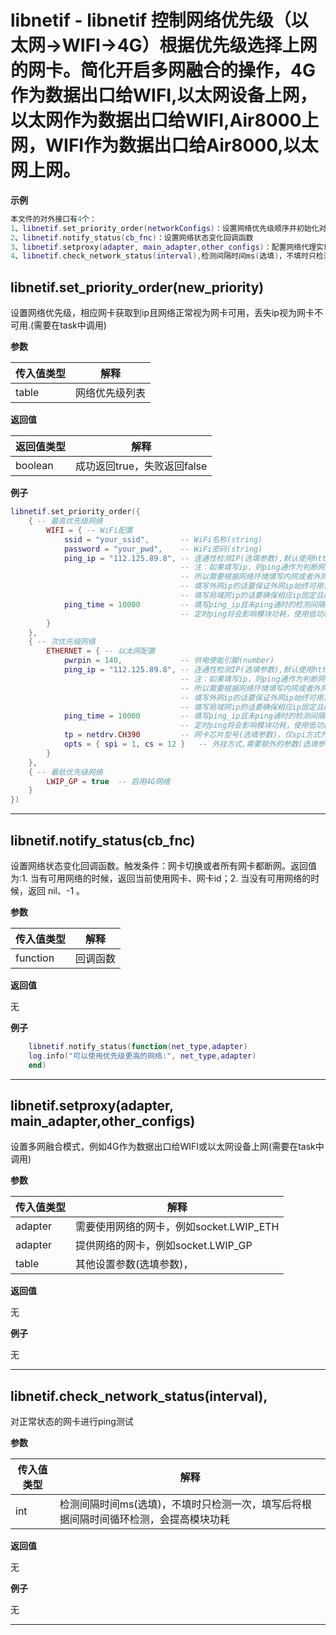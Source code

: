 # libnetif - libnetif 控制网络优先级（以太网->WIFI->4G）根据优先级选择上网的网卡。简化开启多网融合的操作，4G作为数据出口给WIFI,以太网设备上网，以太网作为数据出口给WIFI,Air8000上网，WIFI作为数据出口给Air8000,以太网上网。

**示例**

```lua
本文件的对外接口有4个：
1、libnetif.set_priority_order(networkConfigs)：设置网络优先级顺序并初始化对应网络(需要在task中调用)
2、libnetif.notify_status(cb_fnc)：设置网络状态变化回调函数
3、libnetif.setproxy(adapter, main_adapter,other_configs)：配置网络代理实现多网融合(需要在task中调用)
4、libnetif.check_network_status(interval),检测间隔时间ms(选填)，不填时只检测一次，填写后将根据间隔时间循环检测，会提高模块功耗

```

## libnetif.set_priority_order(new_priority)

设置网络优先级，相应网卡获取到ip且网络正常视为网卡可用，丢失ip视为网卡不可用.(需要在task中调用)

**参数**

|传入值类型|解释|
|-|-|
|table|网络优先级列表|

**返回值**

|返回值类型|解释|
|-|-|
|boolean|成功返回true，失败返回false|

**例子**

```lua
libnetif.set_priority_order({
    { -- 最高优先级网络
        WIFI = { -- WiFi配置
            ssid = "your_ssid",       -- WiFi名称(string)
            password = "your_pwd",    -- WiFi密码(string)
            ping_ip = "112.125.89.8", -- 连通性检测IP(选填参数),默认使用httpdns获取baidu.com的ip作为判断条件，
                                      -- 注：如果填写ip，则ping通作为判断网络是否可用的条件，
                                      -- 所以需要根据网络环境填写内网或者外网ip,
                                      -- 填写外网ip的话要保证外网ip始终可用，
                                      -- 填写局域网ip的话要确保相应ip固定且能够被ping通
            ping_time = 10000         -- 填写ping_ip且未ping通时的检测间隔(ms, 可选，默认为10秒)
                                      -- 定时ping将会影响模块功耗，使用低功耗模式的话可以适当延迟间隔时间
        }
    },
    { -- 次优先级网络
        ETHERNET = { -- 以太网配置
            pwrpin = 140,             -- 供电使能引脚(number)
            ping_ip = "112.125.89.8", -- 连通性检测IP(选填参数),默认使用httpdns获取baidu.com的ip作为判断条件，
                                      -- 注：如果填写ip，则ping通作为判断网络是否可用的条件，
                                      -- 所以需要根据网络环境填写内网或者外网ip,
                                      -- 填写外网ip的话要保证外网ip始终可用，
                                      -- 填写局域网ip的话要确保相应ip固定且能够被ping通
            ping_time = 10000         -- 填写ping_ip且未ping通时的检测间隔(ms, 可选,默认为10秒)
                                      -- 定时ping将会影响模块功耗，使用低功耗模式的话可以适当延迟间隔时间
            tp = netdrv.CH390         -- 网卡芯片型号(选填参数)，仅spi方式外挂以太网时需要填写。
            opts = { spi = 1, cs = 12 }   -- 外挂方式,需要额外的参数(选填参数)，仅spi方式外挂以太网时需要填写。
        }
    },
    { -- 最低优先级网络
        LWIP_GP = true  -- 启用4G网络
    }
})

```

---

## libnetif.notify_status(cb_fnc)

设置网络状态变化回调函数。触发条件：网卡切换或者所有网卡都断网。返回值为:1. 当有可用网络的时候，返回当前使用网卡、网卡id；2. 当没有可用网络的时候，返回 nil、-1 。

**参数**

|传入值类型|解释|
|-|-|
|function|回调函数|

**返回值**

无

**例子**

```lua
    libnetif.notify_status(function(net_type,adapter)
    log.info("可以使用优先级更高的网络:", net_type,adapter)
    end)

```

---

## libnetif.setproxy(adapter, main_adapter,other_configs)

设置多网融合模式，例如4G作为数据出口给WIFI或以太网设备上网(需要在task中调用)

**参数**

|传入值类型|解释|
|-|-|
|adapter|需要使用网络的网卡，例如socket.LWIP_ETH|
|adapter|提供网络的网卡，例如socket.LWIP_GP|
|table|其他设置参数(选填参数)，|

**返回值**

无

**例子**

无

---

## libnetif.check_network_status(interval),

对正常状态的网卡进行ping测试

**参数**

|传入值类型|解释|
|-|-|
|int|检测间隔时间ms(选填)，不填时只检测一次，填写后将根据间隔时间循环检测，会提高模块功耗|

**返回值**

无

**例子**

无

---

